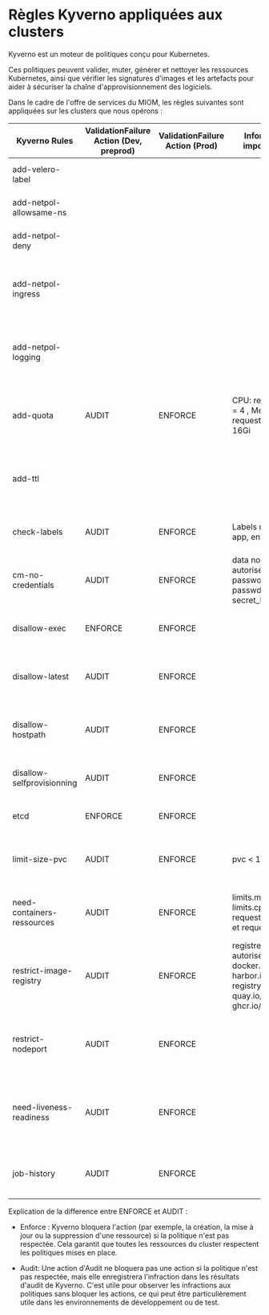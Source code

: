 # Règles Kyverno appliquées aux clusters

Kyverno est un moteur de politiques conçu pour Kubernetes.

Ces politiques peuvent valider, muter, générer et nettoyer les ressources Kubernetes, ainsi que vérifier les signatures d'images et les artefacts pour aider à sécuriser la chaîne d'approvisionnement des logiciels.

Dans le cadre de l'offre de services du MIOM, les règles suivantes sont appliquées sur les clusters que nous opérons :

| Kyverno Rules              | ValidationFailure Action (Dev, preprod) | ValidationFailure Action (Prod) | Information importantes                                                                         | Type                      | description                                                                                                                                                                      |
| -------------------------- | --------------------------------------- | ------------------------------- | ----------------------------------------------------------------------------------------------- | ------------------------- | -------------------------------------------------------------------------------------------------------------------------------------------------------------------------------- |
| add-velero-label           |                                         |                                 |                                                                                                 | Backup                    | Ajoute une étiquette sur le namespace pour être sauvegardé par Velero                                                                                                            |
| add-netpol-allowsame-ns    |                                         |                                 |                                                                                                 | Sécurité                  | Autorise le pod à communiquer dans le même namespace                                                                                                                             |
| add-netpol-deny            |                                         |                                 |                                                                                                 | Sécurité                  | Refuse toute communication entrante vers les pods dans un namespace                                                                                                              |
| add-netpol-ingress         |                                         |                                 |                                                                                                 | Sécurité                  | Autorise la communication entrante depuis le namespace openshift-ingress vers tous les pods dans un nouveau namespace créé                                                       |
| add-netpol-logging         |                                         |                                 |                                                                                                 | Sécurité                  | Autorise la communication entrante depuis le namespace openshift-logging vers tous les pods dans un nouveau namespace créé                                                       |
| add-quota                  | AUDIT                                   | ENFORCE                         | CPU: request/limit = 4 , Mem request/limit = 16Gi                                               | Bonne pratique            | Cette règle garantit que chaque namespace a un quota de ressources défini pour éviter une utilisation excessive des ressources du cluster                                        |
| add-ttl                    |                                         |                                 |                                                                                                 | Bonne pratique            | Ajoute un time to live (TTL) aux JOB dans le cluster, ce qui les conduit à être automatiquement nettoyés après une certaine période de temps                                     |
| check-labels               | AUDIT                                   | ENFORCE                         | Labels requis : app, env, tier                                                                  | Bonne pratique            | Cette règle garantit que toutes les ressources ont les étiquettes nécessaires appliquées aux pod                                                                                 |
| cm-no-credentials          | AUDIT                                   | ENFORCE                         | data non autorisée : password, passwd, secret_key                                               | Sécurité / Bonne pratique | Empêche le stockage des informations d'identification dans les ConfigMaps, ce qui est une mauvaise pratique d'un point de vue sécurité                                           |
| disallow-exec              | ENFORCE                                 | ENFORCE                         |                                                                                                 | Sécurité                  | Empêche l'utilisation de la commande "exec" sur le namespace openshift-etcd pour des raisons de sécurité                                                                         |
| disallow-latest            | AUDIT                                   | ENFORCE                         |                                                                                                 | Bonne pratique            | Les Pods n'utilisent pas la balise 'latest' pour leurs images, encourageant l'utilisation de balises versionnées spécifiques                                                     |
| disallow-hostpath          | AUDIT                                   | ENFORCE                         |                                                                                                 | Sécurité                  | Empêche l'utilisation des volumes hostPath, qui peuvent être un risque de sécurité s'ils ne sont pas correctement contrôlés                                                      |
| disallow-selfprovisionning | AUDIT                                   | ENFORCE                         |                                                                                                 | Sécurité                  | Empêche la liaison au rôle de self-provisionners pour un contrôle strict de la création de projet OpenShift                                                                      |
| etcd                       | ENFORCE                                 | ENFORCE                         |                                                                                                 | Sécurité                  | Assure que le chiffrement est activé pour etcd dans les clusters OpenShift                                                                                                       |
| limit-size-pvc             | AUDIT                                   | ENFORCE                         | pvc < 1Ti                                                                                       | Bonne pratique            | Limite la taille des revendications de volume persistant (PVC) pour éviter l'utilisation excessive des ressources de stockage                                                    |
| need-containers-ressources | AUDIT                                   | ENFORCE                         | limits.memory, limits.cpu, request.memory et request.cpu                                        | Bonne pratique            | Assure que les demandes de ressources et les limites sont définies pour tous les Pods, pour assurer une utilisation équitable des ressources                                     |
| restrict-image-registry    | AUDIT                                   | ENFORCE                         | registres autorisés : docker.io/, harbor.io/, registry.redhat.io/, quay.io/, bitnami/, ghcr.io/ | Sécurité                  | Restreint les registres d'images à partir desquels les conteneurs peuvent tirer des images, comme mesure de sécurité pour assurer l'utilisation d'images de confiance uniquement |
| restrict-nodeport          | AUDIT                                   | ENFORCE                         |                                                                                                 | Securité                  | Restreint l'utilisation des services NodePort, qui peuvent exposer des services à l'extérieur du cluster et représenter un risque de sécurité potentiel                          | <<>> |
| need-liveness-readiness    | AUDIT                                   | ENFORCE                         |                                                                                                 | Bonne pratique            | Assure que tous les conteneurs ont l'une des trois sondes (Liveness, Readiness ou Startup), pour s'assurer qu'ils signalent correctement leur statut à Openshift                 |
| job-history                | AUDIT                                   | ENFORCE                         |                                                                                                 | Bonne pratique            | Cronjob: ajoute les propriétés `successfulJobsHistoryLimit: 5` et `failedJobsHistoryLimit: 5`                                                                                    |

Explication de la difference entre ENFORCE et AUDIT : 
- Enforce : Kyverno bloquera l'action (par exemple, la création, la mise à jour ou la suppression d'une ressource) si la politique n'est pas respectée. Cela garantit que toutes les ressources du cluster respectent les politiques mises en place.

- Audit: Une action d'Audit ne bloquera pas une action si la politique n'est pas respectée, mais elle enregistrera l'infraction dans les résultats d'audit de Kyverno. C'est utile pour observer les infractions aux politiques sans bloquer les actions, ce qui peut être particulièrement utile dans les environnements de développement ou de test.
